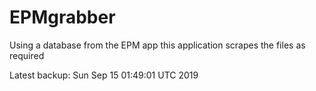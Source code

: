 # EPMgrabber
Using a database from the EPM app this application scrapes the files as required


Latest backup: Sun Sep 15 01:49:01 UTC 2019
